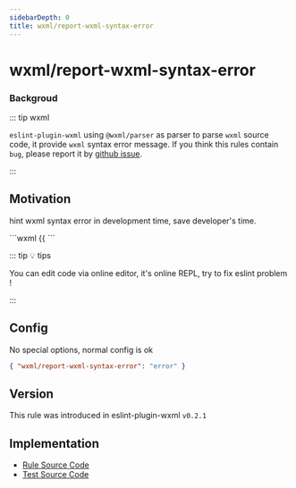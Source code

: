 ```yaml
---
sidebarDepth: 0
title: wxml/report-wxml-syntax-error
---
```


# wxml/report-wxml-syntax-error

### Backgroud

::: tip wxml

`eslint-plugin-wxml` using `@wxml/parser` as parser to parse `wxml` source code, it provide `wxml` syntax error message. If you think this rules contain `bug`, please report it by [github issue](https://github.com/wxmlfile/eslint-plugin-wxml/issues).

:::

## Motivation

hint wxml syntax error in development time, save developer's time.

<eslint-code-block :rules="{'wxml/report-wxml-syntax-error': ['error']}" >
```wxml
<view>
  <view />
  {{
</view>
```
</eslint-code-block>

::: tip 💡 tips

You can edit code via online editor, it's online REPL, try to fix eslint problem !

:::

## Config

No special options, normal config is ok

```json
{ "wxml/report-wxml-syntax-error": "error" }
```

## Version

This rule was introduced in eslint-plugin-wxml `v0.2.1`

## Implementation

- [Rule Source Code](https://github.com/wxmlfile/eslint-plugin-wxml/tree/main/lib/rules/report-wxml-syntax-error.js)
- [Test Source Code](https://github.com/wxmlfile/eslint-plugin-wxml/tree/main/tests/rules/report-wxml-syntax-error.js)
